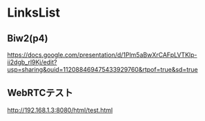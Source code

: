 # LinksList

## Biw2(p4)
https://docs.google.com/presentation/d/1Plm5aBwXrCAFpLVTKlp-ii2dgb_rl9Kj/edit?usp=sharing&ouid=112088469475433929760&rtpof=true&sd=true

## WebRTCテスト
http://192.168.1.3:8080/html/test.html

